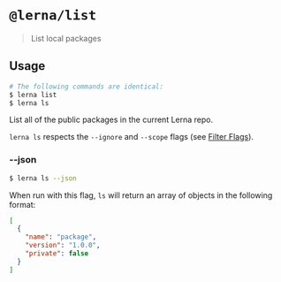 # `@lerna/list`

> List local packages

## Usage

```sh
# The following commands are identical:
$ lerna list
$ lerna ls
```

List all of the public packages in the current Lerna repo.

`lerna ls` respects the `--ignore` and `--scope` flags (see [Filter Flags](https://www.npmjs.com/package/@lerna/filter-options)).

### --json

```sh
$ lerna ls --json
```

When run with this flag, `ls` will return an array of objects in the following format:

```json
[
  {
    "name": "package",
    "version": "1.0.0",
    "private": false
  }
]
```
